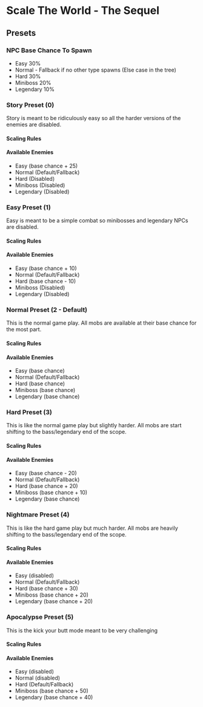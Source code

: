 # Scale The World - The Sequel

## Presets

### NPC Base Chance To Spawn
- Easy 30%
- Normal - Fallback if no other type spawns (Else case in the tree)
- Hard 30%
- Miniboss 20%
- Legendary 10%

### Story Preset (0)
Story is meant to be ridiculously easy so all the harder versions of the enemies are disabled. 

#### Scaling Rules

#### Available Enemies
- Easy (base chance + 25)
- Normal (Default/Fallback)
- Hard (Disabled)
- Miniboss (Disabled)
- Legendary (Disabled)

### Easy Preset (1)
Easy is meant to be a simple combat so minibosses and legendary NPCs are disabled. 

#### Scaling Rules

#### Available Enemies
- Easy (base chance + 10)
- Normal (Default/Fallback)
- Hard (base chance - 10)
- Miniboss (Disabled)
- Legendary (Disabled)

### Normal Preset (2 - Default)
This is the normal game play. All mobs are available at their base chance for the most part. 

#### Scaling Rules

#### Available Enemies
- Easy (base chance)
- Normal (Default/Fallback)
- Hard (base chance)
- Miniboss (base chance)
- Legendary (base chance)

### Hard Preset (3)
This is like the normal game play but slightly harder. All mobs are start shifting to the bass/legendary end of the scope. 

#### Scaling Rules

#### Available Enemies
- Easy (base chance - 20)
- Normal (Default/Fallback)
- Hard (base chance + 20)
- Miniboss (base chance + 10)
- Legendary (base chance)

### Nightmare Preset (4)
This is like the hard game play but much harder. All mobs are heavily shifting to the bass/legendary end of the scope.

#### Scaling Rules

#### Available Enemies
- Easy (disabled)
- Normal (Default/Fallback)
- Hard (base chance + 30)
- Miniboss (base chance + 20)
- Legendary (base chance + 20)

### Apocalypse Preset (5)
This is the kick your butt mode meant to be very challenging

#### Scaling Rules

#### Available Enemies
- Easy (disabled)
- Normal (disabled)
- Hard (Default/Fallback)
- Miniboss (base chance + 50)
- Legendary (base chance + 40)
